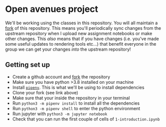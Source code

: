 # Open avenues project
We'll be working using the classes in this repository. You will all maintain a [fork](https://docs.github.com/en/pull-requests/collaborating-with-pull-requests/working-with-forks/fork-a-repo) of this repository. This means you'll periodically sync changes from the upstream repository when I upload new assignment notebooks or make other changes. This _also_ means that if you have changes (i.e. you've made some useful updates to rendering tools etc...) that benefit everyone in the group we can get your changes _into_ the upstream repository!

## Getting set up
- Create a github account and [fork](https://docs.github.com/en/pull-requests/collaborating-with-pull-requests/working-with-forks/fork-a-repo) the repository
- Make sure you have python >3.8 installed on your machine
- Install [`pipenv`](https://pypi.org/project/pipenv/). This is what we'll be using to install dependencies
- Clone your fork (see link above)
- Make sure that your inside the repository in your terminal
- Run `python3 -m pipenv install` to install all the dependencies
- Run `python3 -m pipenv shell` to enter the python environment
- Run jupyter with `python3 -m jupyter notebook`
- Check that you can run the first couple of cells of `1-introduction.ipynb`
